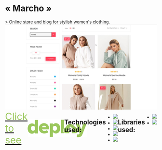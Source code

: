 ﻿<style>
  .deploy-link{
    display: flex; 
    align-items: center;
  }
  .deploy-span{
    color: #9BC75D; 
    font-size: 32px;
  }
</style>
<h1>« Marcho »</h1>
> Online store and blog for stylish women's clothing.
<a href="https://github.com/alienat3d/icons-for-github/blob/dev/screenshots/marcho.jpg" target="_blank">
  <img src="https://github.com/alienat3d/icons-for-github/blob/dev/screenshots/marcho-small.jpg" align="center" />
</a>

<div style="display: flex;">
<a class="deploy-link" href="https://alienat3d.github.io/marcho/" target="_blank"><span class="deploy-span">Click to see</span> <img src="https://github.com/alienat3d/icons-for-github/blob/dev/deploy.svg" /></a>

## Technologies used:
* <img src="https://img.shields.io/badge/HTML5-slategray?logo=html5" />
* <img src="https://img.shields.io/badge/CSS3-slategray?logo=css3" />
* <img src="https://img.shields.io/badge/JavaScript-slategray?logo=javascript" />
* <img src="https://img.shields.io/badge/jQuery-slategray?logo=jquery" />
* <img src="https://img.shields.io/badge/Gulp-slategray?logo=gulp" />

## Libraries used:

* <a href="https://www.npmjs.com/package/gulp-nunjucks-render" target="_blank"><img src="https://img.shields.io/badge/Nunjucks-slategray?logo=nunjucks" /></a>
* <a href="https://www.npmjs.com/package/gulp-nunjucks-render" target="_blank"><img src="https://img.shields.io/badge/Nunjucks-slategray?logo=nunjucks" /></a>